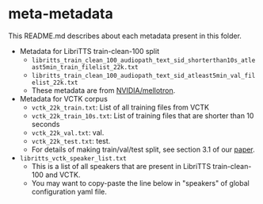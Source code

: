 # meta-metadata

This README.md describes about each metadata present in this folder.

- Metadata for LibriTTS train-clean-100 split 
  - `libritts_train_clean_100_audiopath_text_sid_shorterthan10s_atleast5min_train_filelist_22k.txt`
  - `libritts_train_clean_100_audiopath_text_sid_atleast5min_val_filelist_22k.txt`
  - These metadata are from [NVIDIA/mellotron](https://github.com/NVIDIA/mellotron).
- Metadata for VCTK corpus
  - `vctk_22k_train.txt`: List of all training files from VCTK
  - `vctk_22k_train_10s.txt`: List of training files that are shorter than 10 seconds
  - `vctk_22k_val.txt`: val.
  - `vctk_22k_test.txt`: test.
  - For details of making train/val/test split, see section 3.1 of our [paper](https://arxiv.org/abs/2005.03295).
- `libritts_vctk_speaker_list.txt`
  - This is a list of all speakers that are present in LibriTTS train-clean-100 and VCTK.
  - You may want to copy-paste the line below in "speakers" of global configuration yaml file.
